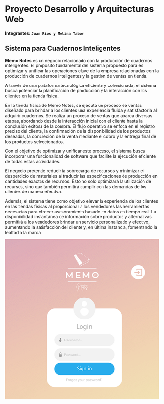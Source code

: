 # Proyecto Desarrollo y Arquitecturas Web
#### Integrantes: `Juan Rios y Melina Tabor`

## Sistema para Cuadernos Inteligentes
__Memo Notes__ es un negocio relacionado con la producción de cuadernos inteligentes.
El propósito fundamental del sistema propuesto para es optimizar y unificar las operaciones clave de la empresa relacionadas con la producción de cuadernos inteligentes y la gestión de ventas en tienda. 

A través de una plataforma tecnológica eficiente y cohesionada, el sistema busca potenciar la planificación de producción y la interacción con los clientes en la tienda física.

En la tienda física de Memo Notes, se ejecuta un proceso de ventas diseñado para brindar a los clientes una experiencia fluida y satisfactoria al adquirir cuadernos. 
Se realiza un proceso de ventas que abarca diversas etapas, abordando desde la interacción inicial con el cliente hasta la conclusión exitosa de la compra. El flujo operativo se enfoca en el registro preciso del cliente, la confirmación de la disponibilidad de los productos deseados, la concreción de la venta mediante el cobro y la entrega final de los productos seleccionados.

Con el objetivo de optimizar y unificar este proceso, el sistema busca incorporar una funcionalidad de software que facilite la ejecución eficiente de todas estas actividades. 

El negocio pretende reducir la sobrecarga de recursos y minimizar el desperdicio de materiales al traducir las especificaciones de producción en cantidades exactas de recursos. Esto no solo optimizará la utilización de recursos, sino que también permitirá cumplir con las demandas de los clientes de manera efectiva.

Además, el sistema tiene como objetivo elevar la experiencia de los clientes en las tiendas físicas al proporcionar a los vendedores las herramientas necesarias para ofrecer asesoramiento basado en datos en tiempo real. La disponibilidad instantánea de información sobre productos y alternativas permitirá a los vendedores brindar un servicio personalizado y efectivo, aumentando la satisfacción del cliente y, en última instancia, fomentando la lealtad a la marca.

![Login Memo](image.png)
